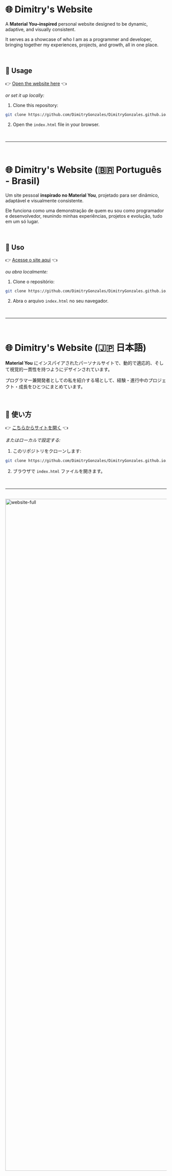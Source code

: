 # 🌐 Dimitry's Website

A **Material You–inspired** personal website designed to be dynamic, adaptive, and visually consistent.

It serves as a showcase of who I am as a programmer and developer, bringing together my experiences, projects, and growth, all in one place.

<br>

## 🚀 Usage

👉 [Open the website here](https://DimitryGonzales.github.io) 👈

*or set it up locally:*

1. Clone this repository:

```bash
git clone https://github.com/DimitryGonzales/DimitryGonzales.github.io.git
```

2. Open the `index.html` file in your browser.

<br>

---

<br>

# 🌐 Dimitry's Website (🇧🇷 Português - Brasil)

Um site pessoal **inspirado no Material You**, projetado para ser dinâmico, adaptável e visualmente consistente.

Ele funciona como uma demonstração de quem eu sou como programador e desenvolvedor, reunindo minhas experiências, projetos e evolução, tudo em um só lugar.

<br>

## 🚀 Uso

👉 [Acesse o site aqui](https://DimitryGonzales.github.io) 👈

*ou abra localmente:*

1. Clone o repositório:

```bash
git clone https://github.com/DimitryGonzales/DimitryGonzales.github.io.git
```

2. Abra o arquivo `index.html` no seu navegador.

<br>

---

<br>

# 🌐 Dimitry's Website (🇯🇵 日本語)

**Material You** にインスパイアされたパーソナルサイトで、動的で適応的、そして視覚的一貫性を持つようにデザインされています。

プログラマー兼開発者としての私を紹介する場として、経験・進行中のプロジェクト・成長をひとつにまとめています。

<br>

## 🚀 使い方

👉 [こちらからサイトを開く](https://DimitryGonzales.github.io) 👈

*またはローカルで設定する:*

1. このリポジトリをクローンします:

```bash
git clone https://github.com/DimitryGonzales/DimitryGonzales.github.io.git
```

2. ブラウザで `index.html` ファイルを開きます。

<br>

---

<br>

<img width="1920" height="2099" alt="website-full" src="https://github.com/user-attachments/assets/cafd4b4c-5923-4bdc-bc40-6d6517f0890d" />
